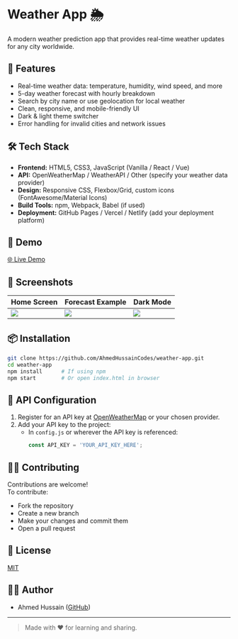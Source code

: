 # Weather App 🌦️

A modern weather prediction app that provides real-time weather updates for any city worldwide.

## 🚀 Features

- Real-time weather data: temperature, humidity, wind speed, and more
- 5-day weather forecast with hourly breakdown
- Search by city name or use geolocation for local weather
- Clean, responsive, and mobile-friendly UI
- Dark & light theme switcher
- Error handling for invalid cities and network issues

## 🛠️ Tech Stack

- **Frontend:** HTML5, CSS3, JavaScript (Vanilla / React / Vue) <!-- Update if using a framework -->
- **API:** OpenWeatherMap / WeatherAPI / Other (specify your weather data provider)
- **Design:** Responsive CSS, Flexbox/Grid, custom icons (FontAwesome/Material Icons)
- **Build Tools:** npm, Webpack, Babel (if used)
- **Deployment:** GitHub Pages / Vercel / Netlify (add your deployment platform)

## 🔗 Demo

[🌐 Live Demo](#) <!-- Add your live deployment link here -->

## 📸 Screenshots

| Home Screen          | Forecast Example       | Dark Mode            |
|----------------------|-----------------------|----------------------|
| ![](screenshot1.png) | ![](screenshot2.png)  | ![](screenshot3.png) |

<!-- Replace with your actual screenshots -->

## 📦 Installation

```bash
git clone https://github.com/AhmedHussainCodes/weather-app.git
cd weather-app
npm install      # If using npm
npm start        # Or open index.html in browser
```

## 🔑 API Configuration

1. Register for an API key at [OpenWeatherMap](https://openweathermap.org/) or your chosen provider.
2. Add your API key to the project:
   - In `config.js` or wherever the API key is referenced:
     ```js
     const API_KEY = 'YOUR_API_KEY_HERE';
     ```

## 🧑‍💻 Contributing

Contributions are welcome!  
To contribute:
- Fork the repository
- Create a new branch
- Make your changes and commit them
- Open a pull request

## 📝 License

[MIT](LICENSE)

## 🙋‍♂️ Author

- Ahmed Hussain ([GitHub](https://github.com/AhmedHussainCodes))

---

> Made with ❤️ for learning and sharing.
